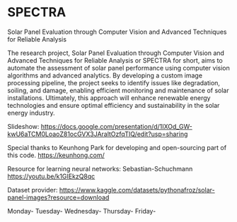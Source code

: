 # SPECTRA

Solar Panel Evaluation through Computer Vision and Advanced Techniques for Reliable Analysis

The research project, Solar Panel Evaluation through Computer Vision and Advanced Techniques for Reliable Analysis or SPECTRA for short, aims to automate the assessment of solar panel performance using computer vision algorithms and advanced analytics. By developing a custom image processing pipeline, the project seeks to identify issues like degradation, soiling, and damage, enabling efficient monitoring and maintenance of solar installations. Ultimately, this approach will enhance renewable energy technologies and ensure optimal efficiency and sustainability in the solar energy industry.

Slideshow: <https://docs.google.com/presentation/d/1IXOd_GW-kwU6aTCM0LoaoZ81ocGVX3JAraltOzfqTIQ/edit?usp=sharing>

Special thanks to Keunhong Park for developing and open-sourcing part of this code.
<https://keunhong.com/>

Resource for learning neural networks:
Sebastian-Schuchmann
<https://youtu.be/k1GIEkzQ8qc>

Dataset provider:
<https://www.kaggle.com/datasets/pythonafroz/solar-panel-images?resource=download>

Monday- 
Tuesday-
Wednesday-
Thursday-
Friday-
